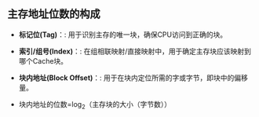 

## 主存地址位数的构成
-   **标记位(Tag)**：: 用于识别主存的唯一块，确保CPU访问到正确的块。
    
-   **索引/组号(Index)**：: 在组相联映射/直接映射中，用于确定主存块应该映射到哪个Cache块。
    
-   **块内地址(Block Offset)**：: 用于在块内定位所需的字或字节，即块中的偏移量。

- 块内地址的位数=log$_2$（主存块的大小（字节数））

<!--stackedit_data:
eyJoaXN0b3J5IjpbMTA4MzA3Njk3NiwzNTExNjE1NTEsLTE1NT
MyODk1MDddfQ==
-->